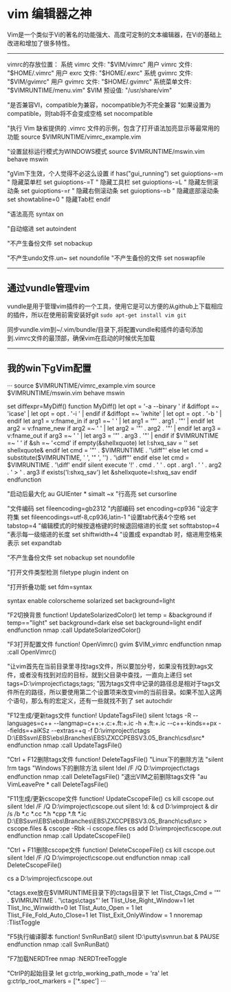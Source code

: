 # vim 编辑器之神

Vim是一个类似于Vi的著名的功能强大、高度可定制的文本编辑器，在Vi的基础上改进和增加了很多特性。

---

vimrc的存放位置： 
系统 vimrc 文件: "$VIM/vimrc" 
用户 vimrc 文件: "$HOME/.vimrc" 
用户 exrc 文件: "$HOME/.exrc" 
系统 gvimrc 文件: "$VIM/gvimrc" 
用户 gvimrc 文件: "$HOME/.gvimrc" 
系统菜单文件: "$VIMRUNTIME/menu.vim" 
$VIM 预设值: "/usr/share/vim" 

"是否兼容VI，compatible为兼容，nocompatible为不完全兼容 
"如果设置为compatible，则tab将不会变成空格 
set nocompatible

"执行 Vim 缺省提供的 .vimrc 文件的示例，包含了打开语法加亮显示等最常用的功能
source $VIMRUNTIME/vimrc_example.vim

"设置鼠标运行模式为WINDOWS模式 
source $VIMRUNTIME/mswin.vim
behave mswin

"gVim下生效，个人觉得不必这么设置
if has("gui_running")
set guioptions-=m " 隐藏菜单栏
set guioptions-=T " 隐藏工具栏
set guioptions-=L " 隐藏左侧滚动条
set guioptions-=r " 隐藏右侧滚动条
set guioptions-=b " 隐藏底部滚动条
set showtabline=0 " 隐藏Tab栏
endif

"语法高亮 
syntax on 
 
"自动缩进 
set autoindent 

"不产生备份文件
set nobackup

"不产生undo文件.un~
set noundofile
"不产生备份的文件
set noswapfile


---

## 通过vundle管理vim
vundle是用于管理vim插件的一个工具，使用它是可以方便的从github上下载相应的插件，所以在使用前需安装好git
`sudo apt-get install vim git`

同步vundle.vim到~/.vim/bundle/目录下,将配置vundle和插件的语句添加到.vimrc文件的最顶部，确保vim在启动的时候优先加载

---

## 我的win下gVim配置
···
source $VIMRUNTIME/vimrc_example.vim
source $VIMRUNTIME/mswin.vim
behave mswin

set diffexpr=MyDiff()
function MyDiff()
  let opt = '-a --binary '
  if &diffopt =~ 'icase' | let opt = opt . '-i ' | endif
  if &diffopt =~ 'iwhite' | let opt = opt . '-b ' | endif
  let arg1 = v:fname_in
  if arg1 =~ ' ' | let arg1 = '"' . arg1 . '"' | endif
  let arg2 = v:fname_new
  if arg2 =~ ' ' | let arg2 = '"' . arg2 . '"' | endif
  let arg3 = v:fname_out
  if arg3 =~ ' ' | let arg3 = '"' . arg3 . '"' | endif
  if $VIMRUNTIME =~ ' '
    if &sh =~ '\<cmd'
      if empty(&shellxquote)
        let l:shxq_sav = ''
        set shellxquote&
      endif
      let cmd = '"' . $VIMRUNTIME . '\diff"'
    else
      let cmd = substitute($VIMRUNTIME, ' ', '" ', '') . '\diff"'
    endif
  else
    let cmd = $VIMRUNTIME . '\diff'
  endif
  silent execute '!' . cmd . ' ' . opt . arg1 . ' ' . arg2 . ' > ' . arg3
  if exists('l:shxq_sav')
    let &shellxquote=l:shxq_sav
  endif
endfunction

"启动后最大化 
au GUIEnter * simalt ~x 
"行高亮 
set cursorline

"文件编码
set fileencoding=gb2312
"内部编码
set encoding=cp936
"设定字符集
set fileencodings=utf-8,cp936,latin-1
"设置tab代表4个空格
set tabstop=4
"编辑模式的时候按退格键的时候退回缩进的长度
set softtabstop=4
"表示每一级缩进的长度
set shiftwidth=4
"设置成 expandtab 时，缩进用空格来表示
set expandtab

"不产生备份文件
set nobackup
set noundofile

"打开文件类型检测
filetype plugin indent on

"打开折叠功能
set fdm=syntax

syntax enable
colorscheme solarized
set background=light

"F2切换背景
function! UpdateSolarizedColor()
	let temp = &background
	if temp=="light"
		set background=dark
	else
		set background=light
	endif
endfunction
nmap <F2> :call UpdateSolarizedColor()<CR>

"F3打开配置文件
function! OpenVimrc()
	gvim $VIM\_vimrc
endfunction
nmap <F3> :call OpenVimrc()<CR>

"让vim首先在当前目录里寻找tags文件，所以要加分号，如果没有找到tags文件，或者没有找到对应的目标，就到父目录中查找，一直向上递归
set tags=D:\vimproject\ctags;tags;
"因为tags文件中记录的路径总是相对于tags文件所在的路径，所以要使用第二个设置项来改变vim的当前目录。如果不加入这两个语句，那么有的宏定义，还有一些就找不到了
set autochdir


"F12生成/更新tags文件 
function! UpdateTagsFile() 
    silent !ctags -R --languages=c++ --langmap=c++:+.c:+.ft:+.ic -h +.ft:+.ic --c++-kinds=+px --fields=+aiKSz --extras=+q -f D:\vimproject\ctags D:\EBSsvn\EBS\ebs\Branches\EBS\ZXCCPEBSV3.05_Branch\csd\src\*
endfunction 
nmap <F12> :call UpdateTagsFile()<CR> 
 
"Ctrl + F12删除tags文件 
function! DeleteTagsFile() 
    "Linux下的删除方法 
    "silent !rm tags 
    "Windows下的删除方法 
    silent !del /F /Q D:\vimproject\ctags 
endfunction 
nmap <C-F12> :call DeleteTagsFile()<CR> 
"退出VIM之前删除tags文件 
"au VimLeavePre * call DeleteTagsFile()

"F11生成/更新cscope文件 
function! UpdateCscopeFile()
	cs kill cscope.out 
	silent !del /F /Q D:\vimproject\cscope.out
    silent !d: & cd D:\vimproject & dir /s /b *.c *.cc *.h *cpp *.ft *.ic D:\EBSsvn\EBS\ebs\Branches\EBS\ZXCCPEBSV3.05_Branch\csd\src > cscope.files &  cscope -Rbk -i cscope.files
	cs add D:\vimproject\cscope.out
endfunction 
nmap <F11> :call UpdateCscopeFile()<CR> 

"Ctrl + F11删除cscope文件
function! DeleteCscopeFile() 
	cs kill cscope.out
    silent !del /F /Q D:\vimproject\cscope.out 
endfunction 
nmap <C-F11> :call DeleteCscopeFile()<CR>

cs a D:\vimproject\cscope.out

"ctags.exe放在$VIMRUNTIME目录下的ctags目录下
let Tlist_Ctags_Cmd = '"' . $VIMRUNTIME . '\ctags\ctags"'
let Tlist_Use_Right_Window=1
let Tlist_Inc_Winwidth=0
let Tlist_Auto_Open = 1
let Tlist_File_Fold_Auto_Close=1
let Tlist_Exit_OnlyWindow = 1
nnoremap <silent> <F8> :TlistToggle<CR>

"F5执行编译脚本 
function! SvnRunBat() 
    silent !D:\putty\svnrun.bat & PAUSE
endfunction 
nmap <F5> :call SvnRunBat()<CR> 

"F7加载NERDTree
nmap <F7> :NERDTreeToggle<CR>

"CtrlP的起始目录
let g:ctrlp_working_path_mode = 'ra'
let g:ctrlp_root_markers = ['*.spec']
···
